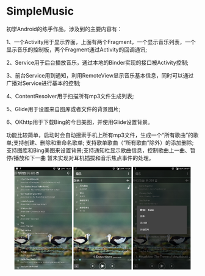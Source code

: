 # SimpleMusic
  初学Android的练手作品，涉及到的主要内容有：
  
  1、一个Activity用于显示界面，上面有两个Fragment，一个显示音乐列表，一个显示音乐的控制板，两个Fragment通过Activity的回调通讯;
  
  2、Service用于后台播放音乐，通过本地的Binder实现的接口被Activity控制;
  
  3、前台Service用到通知，利用RemoteView显示音乐基本信息，同时可以通过广播对Service进行基本的控制;
  
  4、ContentResolver用于扫描所有mp3文件生成列表;
  
  5、Glide用于设置来自图库或者文件的背景图片;
  
  6、OKhttp用于下载Bing的今日美图，并使用Glide设置背景。
  
  功能比较简单，启动时会自动搜索手机上所有mp3文件，生成一个“所有歌曲”的歌单;支持创建、删除和重命名歌单;
  支持歌单歌曲（“所有歌曲”除外）的添加删除;支持图库和Bing美图来设置背景;支持通知栏显示歌曲信息，控制歌曲上一曲、暂停/播放和下一曲
  暂未实现对耳机插拔和音乐焦点事件的处理。
<center class="half">
  <img width="30%" height="30%" src="/SimpleMusicScreenshot1.jpg"/>
  <img width="30%" height="30%" src="/SimpleMusicScreenshot2.jpg"/>
  <img width="30%" height="30%" src="/SimpleMusicScreenshot3.jpg"/>
</center>

